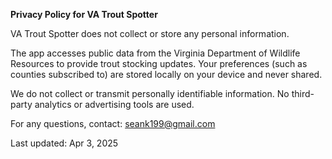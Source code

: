 **Privacy Policy for VA Trout Spotter**

VA Trout Spotter does not collect or store any personal information.

The app accesses public data from the Virginia Department of Wildlife Resources to provide trout stocking updates. Your preferences (such as counties subscribed to) are stored locally on your device and never shared.

We do not collect or transmit personally identifiable information. No third-party analytics or advertising tools are used.

For any questions, contact: seank199@gmail.com

Last updated: Apr 3, 2025